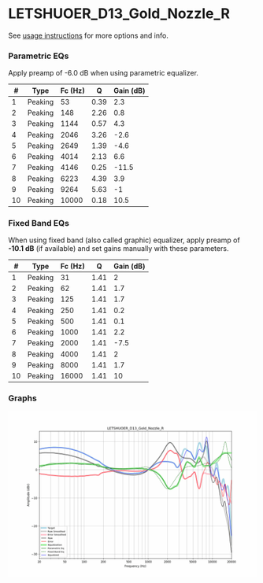 # LETSHUOER_D13_Gold_Nozzle_R
See [usage instructions](https://github.com/jaakkopasanen/AutoEq#usage) for more options and info.

### Parametric EQs
Apply preamp of -6.0 dB when using parametric equalizer.

|   # | Type    |   Fc (Hz) |    Q |   Gain (dB) |
|-----|---------|-----------|------|-------------|
|   1 | Peaking |        53 | 0.39 |         2.3 |
|   2 | Peaking |       148 | 2.26 |         0.8 |
|   3 | Peaking |      1144 | 0.57 |         4.3 |
|   4 | Peaking |      2046 | 3.26 |        -2.6 |
|   5 | Peaking |      2649 | 1.39 |        -4.6 |
|   6 | Peaking |      4014 | 2.13 |         6.6 |
|   7 | Peaking |      4146 | 0.25 |       -11.5 |
|   8 | Peaking |      6223 | 4.39 |         3.9 |
|   9 | Peaking |      9264 | 5.63 |        -1   |
|  10 | Peaking |     10000 | 0.18 |        10.5 |

### Fixed Band EQs
When using fixed band (also called graphic) equalizer, apply preamp of **-10.1 dB** (if available) and set gains manually with these parameters.

|   # | Type    |   Fc (Hz) |    Q |   Gain (dB) |
|-----|---------|-----------|------|-------------|
|   1 | Peaking |        31 | 1.41 |         2   |
|   2 | Peaking |        62 | 1.41 |         1.7 |
|   3 | Peaking |       125 | 1.41 |         1.7 |
|   4 | Peaking |       250 | 1.41 |         0.2 |
|   5 | Peaking |       500 | 1.41 |         0.1 |
|   6 | Peaking |      1000 | 1.41 |         2.2 |
|   7 | Peaking |      2000 | 1.41 |        -7.5 |
|   8 | Peaking |      4000 | 1.41 |         2   |
|   9 | Peaking |      8000 | 1.41 |         1.7 |
|  10 | Peaking |     16000 | 1.41 |        10   |

### Graphs
![](./LETSHUOER_D13_Gold_Nozzle_R.png)
